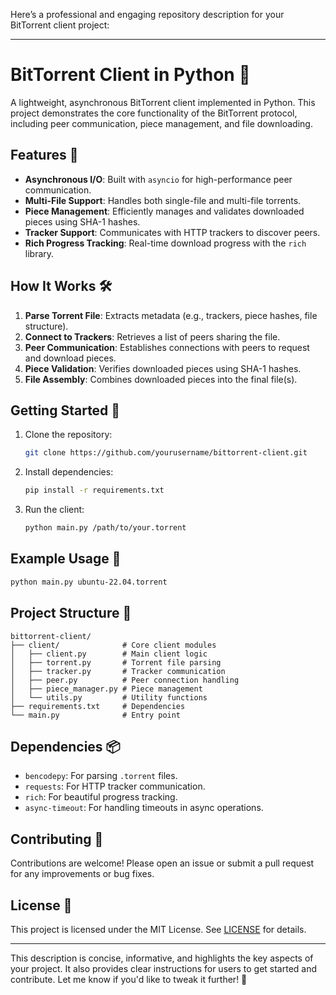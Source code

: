 Here’s a professional and engaging repository description for your BitTorrent client project:

---

# BitTorrent Client in Python 🐍

A lightweight, asynchronous BitTorrent client implemented in Python. This project demonstrates the core functionality of the BitTorrent protocol, including peer communication, piece management, and file downloading.

## Features 🌟
- **Asynchronous I/O**: Built with `asyncio` for high-performance peer communication.
- **Multi-File Support**: Handles both single-file and multi-file torrents.
- **Piece Management**: Efficiently manages and validates downloaded pieces using SHA-1 hashes.
- **Tracker Support**: Communicates with HTTP trackers to discover peers.
- **Rich Progress Tracking**: Real-time download progress with the `rich` library.

## How It Works 🛠️
1. **Parse Torrent File**: Extracts metadata (e.g., trackers, piece hashes, file structure).
2. **Connect to Trackers**: Retrieves a list of peers sharing the file.
3. **Peer Communication**: Establishes connections with peers to request and download pieces.
4. **Piece Validation**: Verifies downloaded pieces using SHA-1 hashes.
5. **File Assembly**: Combines downloaded pieces into the final file(s).

## Getting Started 🚀
1. Clone the repository:
   ```bash
   git clone https://github.com/yourusername/bittorrent-client.git
   ```
2. Install dependencies:
   ```bash
   pip install -r requirements.txt
   ```
3. Run the client:
   ```bash
   python main.py /path/to/your.torrent
   ```

## Example Usage 📂
```bash
python main.py ubuntu-22.04.torrent
```

## Project Structure 📁
```
bittorrent-client/
├── client/              # Core client modules
│   ├── client.py        # Main client logic
│   ├── torrent.py       # Torrent file parsing
│   ├── tracker.py       # Tracker communication
│   ├── peer.py          # Peer connection handling
│   ├── piece_manager.py # Piece management
│   └── utils.py         # Utility functions
├── requirements.txt     # Dependencies
└── main.py              # Entry point
```

## Dependencies 📦
- `bencodepy`: For parsing `.torrent` files.
- `requests`: For HTTP tracker communication.
- `rich`: For beautiful progress tracking.
- `async-timeout`: For handling timeouts in async operations.

## Contributing 🤝
Contributions are welcome! Please open an issue or submit a pull request for any improvements or bug fixes.

## License 📜
This project is licensed under the MIT License. See [LICENSE](LICENSE) for details.

---

This description is concise, informative, and highlights the key aspects of your project. It also provides clear instructions for users to get started and contribute. Let me know if you'd like to tweak it further! 🚀
